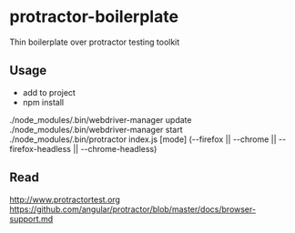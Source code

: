 protractor-boilerplate
======================

Thin boilerplate over protractor testing toolkit

Usage
-----

- add to project
- npm install

./node_modules/.bin/webdriver-manager update  
./node_modules/.bin/webdriver-manager start  
./node_modules/.bin/protractor index.js [mode] (--firefox || --chrome || --firefox-headless || --chrome-headless)  

Read
----

http://www.protractortest.org  
https://github.com/angular/protractor/blob/master/docs/browser-support.md  
